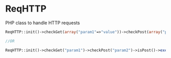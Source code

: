 # ReqHTTP


PHP class to handle HTTP requests

```php
ReqHTTP::init()->checkGet(array("param1"=>"value"))->checkPost(array("param2"=>"value"))->isPost()->exec($class_object, "method_name");

//OR

ReqHTTP::init()->checkGet("param1")->checkPost("param2")->isPost()->exec($class_object, "method_name");

```
